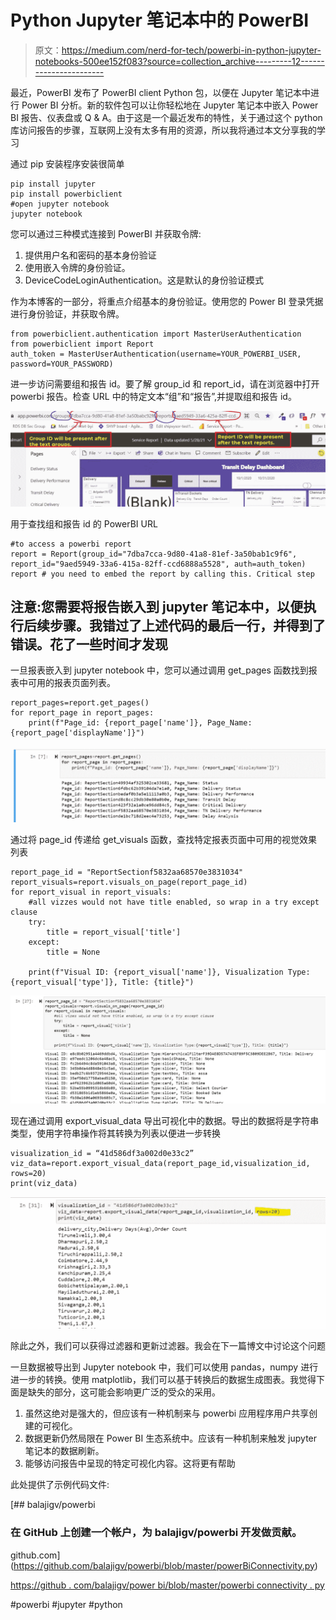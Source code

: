 # Python Jupyter 笔记本中的 PowerBI

> 原文：<https://medium.com/nerd-for-tech/powerbi-in-python-jupyter-notebooks-500ee152f083?source=collection_archive---------12----------------------->

最近，PowerBI 发布了 PowerBI client Python 包，以便在 Jupyter 笔记本中进行 Power BI 分析。新的软件包可以让你轻松地在 Jupyter 笔记本中嵌入 Power BI 报告、仪表盘或 Q & A。由于这是一个最近发布的特性，关于通过这个 python 库访问报告的步骤，互联网上没有太多有用的资源，所以我将通过本文分享我的学习

通过 pip 安装程序安装很简单

```
pip install jupyter
pip install powerbiclient
#open jupyter notebook
jupyter notebook
```

您可以通过三种模式连接到 PowerBI 并获取令牌:

1.  提供用户名和密码的基本身份验证
2.  使用嵌入令牌的身份验证。
3.  DeviceCodeLoginAuthentication。这是默认的身份验证模式

作为本博客的一部分，将重点介绍基本的身份验证。使用您的 Power BI 登录凭据进行身份验证，并获取令牌。

```
from powerbiclient.authentication import MasterUserAuthentication
from powerbiclient import Report
auth_token = MasterUserAuthentication(username=YOUR_POWERBI_USER, password=YOUR_PASSWORD)
```

进一步访问需要组和报告 id。要了解 group_id 和 report_id，请在浏览器中打开 powerbi 报告。检查 URL 中的特定文本“组”和“报告”,并提取组和报告 id。

![](img/3878ee63513657dd84113756f7f215f0.png)

用于查找组和报告 id 的 PowerBI URL

```
#to access a powerbi report
report = Report(group_id="7dba7cca-9d80-41a8-81ef-3a50bab1c9f6", report_id="9aed5949-33a6-415a-82ff-ccd6888a5528", auth=auth_token)
report # you need to embed the report by calling this. Critical step
```

## 注意:您需要将报告嵌入到 jupyter 笔记本中，以便执行后续步骤。我错过了上述代码的最后一行，并得到了错误。花了一些时间才发现

一旦报表嵌入到 jupyter notebook 中，您可以通过调用 get_pages 函数找到报表中可用的报表页面列表。

```
report_pages=report.get_pages()
for report_page in report_pages:
    print(f"Page_id: {report_page['name']}, Page_Name: {report_page['displayName']}")
```

![](img/f29d5b9cb7a9ed81bed0ad65ffbedbae.png)

通过将 page_id 传递给 get_visuals 函数，查找特定报表页面中可用的视觉效果列表

```
report_page_id = "ReportSectionf5832aa68570e3831034"
report_visuals=report.visuals_on_page(report_page_id)
for report_visual in report_visuals:
    #all vizzes would not have title enabled, so wrap in a try except clause
    try:
        title = report_visual['title']
    except:
        title = None

    print(f"Visual ID: {report_visual['name']}, Visualization Type:{report_visual['type']}, Title: {title}")
```

![](img/f5b59a6e2985046764a92632894c5892.png)

现在通过调用 export_visual_data 导出可视化中的数据。导出的数据将是字符串类型，使用字符串操作将其转换为列表以便进一步转换

```
visualization_id = “41d586df3a002d0e33c2”
viz_data=report.export_visual_data(report_page_id,visualization_id, rows=20)
print(viz_data)
```

![](img/b74931c52861b9007bf7919a99cafbf2.png)

除此之外，我们可以获得过滤器和更新过滤器。我会在下一篇博文中讨论这个问题

一旦数据被导出到 Jupyter notebook 中，我们可以使用 pandas，numpy 进行进一步的转换。使用 matplotlib，我们可以基于转换后的数据生成图表。我觉得下面是缺失的部分，这可能会影响更广泛的受众的采用。

1.  虽然这绝对是强大的，但应该有一种机制来与 powerbi 应用程序用户共享创建的可视化。
2.  数据更新仍然局限在 Power BI 生态系统中。应该有一种机制来触发 jupyter 笔记本的数据刷新。
3.  能够访问报告中呈现的特定可视化内容。这将更有帮助

此处提供了示例代码文件:

[](https://github.com/balajigv/powerbi/blob/master/powerBiConnectivity.py) [## balajigv/powerbi

### 在 GitHub 上创建一个帐户，为 balajigv/powerbi 开发做贡献。

github.com](https://github.com/balajigv/powerbi/blob/master/powerBiConnectivity.py) 

[https://github . com/balajigv/power bi/blob/master/powerbi connectivity . py](https://github.com/balajigv/powerbi/blob/master/powerBiConnectivity.py)

#powerbi #jupyter #python
